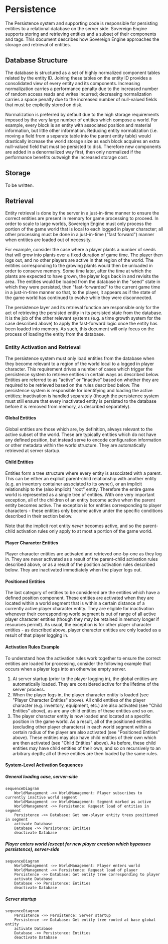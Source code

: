 # Persistence

The Persistence system and supporting code is responsible for persisting entities to a relational
database on the server side. Sovereign Engine supports storing and retrieving entities and a subset
of their components and tags. This document describes how Sovereign Engine approaches the storage
and retrieval of entities.

## Database Structure

The database is structured as a set of highly normalized component tables related by the entity ID.
Joining these tables on the entity ID provides a consolidated view of every entity and its components.
Increasing normalization carries a performance penalty due to the increased number of random access
reads and writes incurred; decreasing normalization carries a space penalty due to the increased number of
null-valued fields that must be explicitly stored on disk.

Normalization is preferred by default due to
the high storage requirements imposed by the very large number of entities which compose a world. For example,
every block is an entity with associated position and material information, but little other information. Reducing
entity normalization (i.e. moving a field from a separate table into the parent entity table) would drastically
increase the world storage size as each block acquires an extra null-valued field that must be persisted to disk.
Therefore new components are added in a denormalized way first, then only normalized if the performance benefits
outweigh the increased storage cost.

## Storage

To be written.

## Retrieval

Entity retrieval is done by the server in a just-in-time manner to ensure the correct entities are present in
memory for game processing to proceed. In order to scale to large worlds, Sovereign Engine must only process the
portion of the game world that is local to each logged in player character; all other processing must be done in
a just-in-time ("fast forward") manner when entities are loaded out of necessity.

For example, consider the case where a player plants a number of seeds that will grow into plants over a fixed
duration of game time. The player then logs out, and no other players are active in that region of the world. The
entities corresponding to the growing plants would then be unloaded in order to conserve memory. Some time later,
after the time at which the plants are expected to have grown, the player logs back in and revisits the area. The
entities would be loaded from the database in the "seed" state in which they were persisted, then "fast-forwarded"
to the current game time in a just-in-time manner so that, to the player, it appears as if the state of the game
world has continued to evolve while they were disconnected.

The persistence layer and its retrieval function are responsible only for the act of retrieving the persisted entity
in its persisted state from the database. It is the job of the other relevant systems (e.g. a time growth system
for the case described above) to apply the fast-forward logic once the entity has been loaded into memory.
As such, this document will only focus on the process of loading the entity from the database.

### Entity Activation and Retrieval

The persistence system must only load entities from the database when they become relevant to a region of the world
local to a logged in player character. This requirement drives a number of cases which trigger the persistence system
to retrieve entities in certain ways as described below. Entities are referred to as "active" or "inactive" based on
whether they are required to be retrieved based on the rules described below. The persistence system is responsible
for identifying and loading the active entities; inactivation is handled separately (though the persistence system
must still ensure that every inactivated entity is persisted to the database before it is removed from memory, as
described separately).

#### Global Entities

Global entities are those which are, by definition, always relevant to the active subset of the world. These are
typically entities which do not have any defined position, but instead serve to encode configuration information or
other metadata within the world structure. They are automatically retrieved at server startup.

#### Child Entities

Entities form a tree structure where every entity is associated with a parent. This can be either an explicit
parent-child relationship with another entity (e.g. an inventory container associated to its owner), or an implicit
relationship to the (also implicit) "root" entity. Therefore the entire game world is represented as a single tree
of entities. With one very important exception, all of the children of an entity become active when the parent entity
becomes active. The exception is for entities corresponding to player characters - these entities only become
active under the specific conditions described in their section below.

Note that the implicit root entity *never* becomes active, and so the parent-child activation rules only apply to
at most a portion of the game world.

#### Player Character Entities

Player character entities are activated and retrieved one-by-one as they log in. They are never activated as a result
of the parent-child activation rules described above, or as a result of the position activation rules described below.
They are inactivated immediately when the player logs out.

#### Positioned Entities

The last category of entities to be considered are the entities which have a defined position component. These
entities are activated when they are located within a world segment that is within a certain distance of a
currently active player character entity. They are eligible for inactivation whenever their corresponding world
segment is out of range of all active player character entities (though they may be retained in memory longer
if resources permit). As usual, the exception is for other player character entities - as described above, player
character entities are only loaded as a result of that player logging in.

#### Activation Rules Example

To understand how the activation rules work together to ensure the correct entities are loaded for processing,
consider the following example that occurs when a player logs into an otherwise empty server.

1. At server startup (prior to the player logging in), the global entities are automatically loaded. They are
   considered active for the lifetime of the server process.
2. When the player logs in, the player character entity is loaded (see "Player Character Entities" above). All
   child entities of the player character (e.g. inventory, equipment, etc.) are also activated (see "Child
   Entities" above), as are any child entities of these entities and so on.
3. The player character entity is now loaded and located at a specific position in the game world. As a result,
   all of the positioned entities (excluding other player characters) in each world segment within a certain
   radius of the player are also activated (see "Positioned Entities" above). These entities may also have
   child entities of their own which are then activated (see "Child Entities" above). As before, these child
   entities may have child entities of their own, and so on recursively to an arbitrary depth; all of these
   entities are then loaded by the same rules.

#### System-Level Activation Sequences

##### General loading case, server-side

```mermaid
sequenceDiagram
    WorldManagement ->> WorldManagement: Player subscribes to currently inactive world segment
    WorldManagement ->> WorldManagement: Segment marked as active
    WorldManagement ->> Persistence: Request load of entities in segment
    Persistence ->> Database: Get non-player entity trees positioned in segment
    activate Database
    Database ->> Persistence: Entities
    deactivate Database
```

##### Player enters world (except for new player creation which bypasses persistence), server-side

```mermaid
sequenceDiagram
    WorldManagement ->> WorldManagement: Player enters world
    WorldManagement ->> Persistence: Request load of player
    Persistence ->> Database: Get entity tree corresponding to player
    activate Database
    Database ->> Persistence: Entities
    deactivate Database
```

##### Server startup

```mermaid
sequenceDiagram
    Persistence ->> Persistence: Server startup
    Persistence ->> Database: Get entity tree rooted at base global entity
    activate Database
    Database ->> Persistence: Entities
    deactivate Database
```
